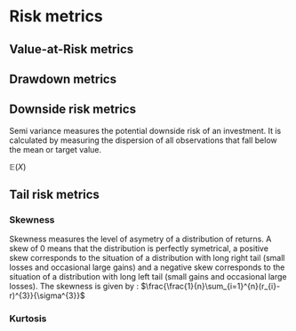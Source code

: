 # Risk metrics

## Value-at-Risk metrics

## Drawdown metrics

## Downside risk metrics

Semi variance measures the potential downside risk of an investment. It is calculated by measuring the dispersion of all observations that fall below the mean or target value.

$\mathbb{E}(X)$

## Tail risk metrics

### Skewness

Skewness measures the level of asymetry of a distribution of returns. A skew of 0 means that the distribution is perfectly symetrical, a positive skew corresponds to the situation of a distribution with long right tail (small losses and occasional large gains) and a negative skew corresponds to the situation of a distribution with long left tail (small gains and occasional large losses). The skewness is given by : $\frac{\frac{1}{n}\sum_{i=1}^{n}(r_{i}-r)^{3}}{\sigma^{3}}$

### Kurtosis

